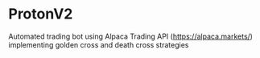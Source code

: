# ProtonV2

Automated trading bot using Alpaca Trading API (https://alpaca.markets/) implementing golden cross and death cross strategies
